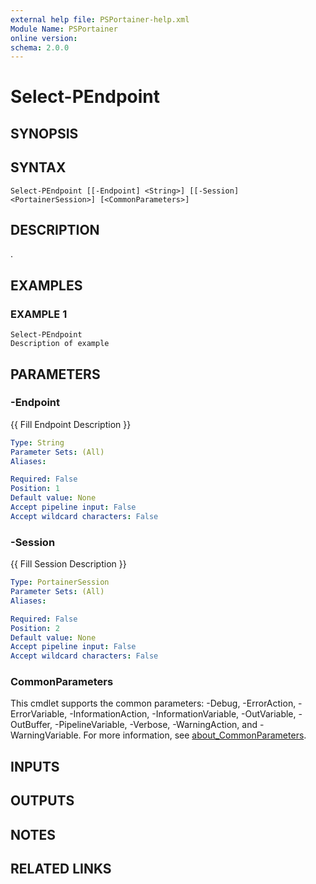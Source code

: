```yaml
---
external help file: PSPortainer-help.xml
Module Name: PSPortainer
online version:
schema: 2.0.0
---
```


# Select-PEndpoint

## SYNOPSIS

## SYNTAX

```
Select-PEndpoint [[-Endpoint] <String>] [[-Session] <PortainerSession>] [<CommonParameters>]
```

## DESCRIPTION
.

## EXAMPLES

### EXAMPLE 1
```
Select-PEndpoint
Description of example
```

## PARAMETERS

### -Endpoint
{{ Fill Endpoint Description }}

```yaml
Type: String
Parameter Sets: (All)
Aliases:

Required: False
Position: 1
Default value: None
Accept pipeline input: False
Accept wildcard characters: False
```

### -Session
{{ Fill Session Description }}

```yaml
Type: PortainerSession
Parameter Sets: (All)
Aliases:

Required: False
Position: 2
Default value: None
Accept pipeline input: False
Accept wildcard characters: False
```

### CommonParameters
This cmdlet supports the common parameters: -Debug, -ErrorAction, -ErrorVariable, -InformationAction, -InformationVariable, -OutVariable, -OutBuffer, -PipelineVariable, -Verbose, -WarningAction, and -WarningVariable. For more information, see [about_CommonParameters](http://go.microsoft.com/fwlink/?LinkID=113216).

## INPUTS

## OUTPUTS

## NOTES

## RELATED LINKS
